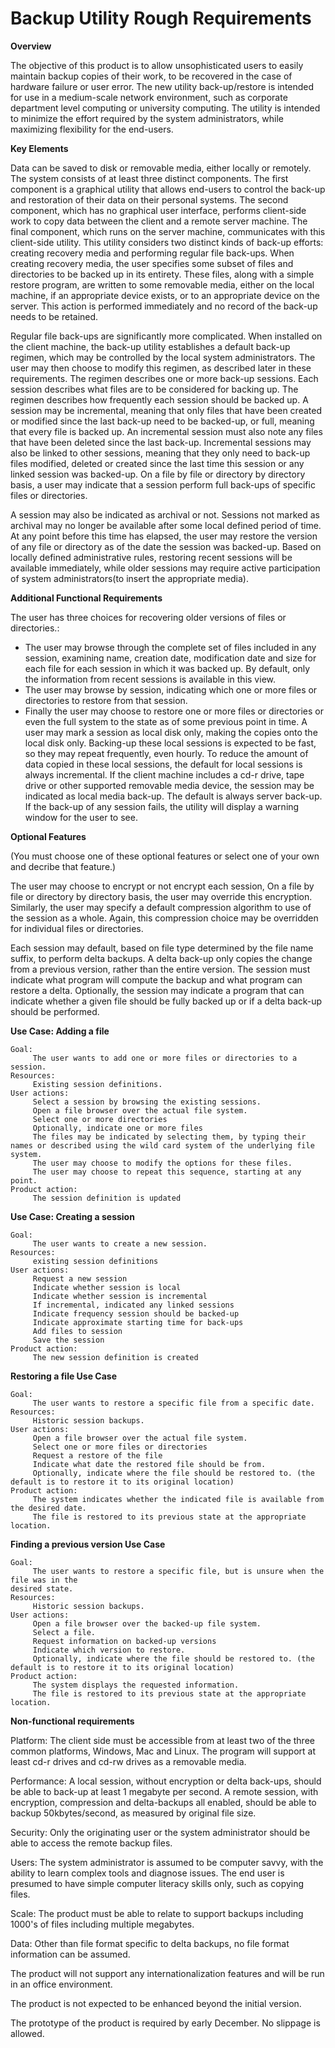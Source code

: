 # Backup Utility Rough Requirements #
**Overview**

The objective of this product is to allow unsophisticated users to easily
maintain backup copies of their work, to be recovered in the case of hardware
failure or user error. The new utility back-up/restore is intended for use in a
medium-scale network environment, such as corporate department level
computing or university computing. The utility is intended to minimize the
effort required by the system administrators, while maximizing flexibility for
the end-users.

**Key Elements**

Data can be saved to disk or removable media, either locally or remotely. The
system consists of at least three distinct components. The first component is a
graphical utility that allows end-users to control the back-up and restoration of
their data on their personal systems. The second component, which has no
graphical user interface, performs client-side work to copy data between the
client and a remote server machine. The final component, which runs on the
server machine, communicates with this client-side utility.
This utility considers two distinct kinds of back-up efforts: creating recovery
media and performing regular file back-ups. When creating recovery media, the
user specifies some subset of files and directories to be backed up in its
entirety. These files, along with a simple restore program, are written to some
removable media, either on the local machine, if an appropriate device exists,
or to an appropriate device on the server. This action is performed immediately
and no record of the back-up needs to be retained.

Regular file back-ups are significantly more complicated. When installed on the
client machine, the back-up utility establishes a default back-up regimen, which
may be controlled by the local system administrators. The user may then
choose to modify this regimen, as described later in these requirements. The
regimen describes one or more back-up sessions. Each session describes what
files are to be considered for backing up. The regimen describes how frequently
each session should be backed up. A session may be incremental, meaning that
only files that have been created or modified since the last back-up need to be
backed-up, or full, meaning that every file is backed up. An incremental session
must also note any files that have been deleted since the last back-up.
Incremental sessions may also be linked to other sessions, meaning that they
only need to back-up files modified, deleted or created since the last time this
session or any linked session was backed-up. On a file by file or directory by
directory basis, a user may indicate that a session perform full back-ups of
specific files or directories.

A session may also be indicated as archival or not. Sessions not marked as
archival may no longer be available after some local defined period of time. At
any point before this time has elapsed, the user may restore the version of any
file or directory as of the date the session was backed-up. Based on locally
defined administrative rules, restoring recent sessions will be available
immediately, while older sessions may require active participation of system
administrators(to insert the appropriate media).

**Additional Functional Requirements**

The user has three choices for recovering older versions of files or directories.:
  * The user may browse through the complete set of files included in any session, examining name, creation date, modification date and size for each file for each session in which it was backed up. By default, only the information from recent sessions is available in this view.
  * The user may browse by session, indicating which one or more files or directories to restore from that session.
  * Finally the user may choose to restore one or more files or directories or even the full system to the state as of some previous point in time. A user may mark a session as local disk only, making the copies onto the local disk only. Backing-up these local sessions is expected to be fast, so they may repeat frequently, even hourly. To reduce the amount of data copied in these local sessions, the default for local sessions is always incremental. If the client machine includes a cd-r drive, tape drive or other supported removable media device, the session may be indicated as local media back-up. The default is always server back-up. If the back-up of any session fails, the utility will display a warning window for the user to see.

**Optional Features**

(You must choose one of these optional features or select one of your own and
decribe that feature.)

The user may choose to encrypt or not encrypt each session, On a file by file or
directory by directory basis, the user may override this encryption. Similarly, the
user may specify a default compression algorithm to use of the session as a
whole. Again, this compression choice may be overridden for individual files or
directories.

Each session may default, based on file type determined by the file name suffix,
to perform delta backups. A delta back-up only copies the change from a
previous version, rather than the entire version. The session must indicate what
program will compute the backup and what program can restore a delta.
Optionally, the session may indicate a program that can indicate whether a
given file should be fully backed up or if a delta back-up should be performed.

**Use Case: Adding a file**
```
Goal:
     The user wants to add one or more files or directories to a session.
Resources:
     Existing session definitions.
User actions:
     Select a session by browsing the existing sessions.
     Open a file browser over the actual file system.
     Select one or more directories
     Optionally, indicate one or more files
     The files may be indicated by selecting them, by typing their names or described using the wild card system of the underlying file system.
     The user may choose to modify the options for these files.
     The user may choose to repeat this sequence, starting at any point.
Product action:
     The session definition is updated
```
**Use Case: Creating a session**
```
Goal:
     The user wants to create a new session.
Resources:
     existing session definitions
User actions:
     Request a new session
     Indicate whether session is local
     Indicate whether session is incremental
     If incremental, indicated any linked sessions
     Indicate frequency session should be backed-up
     Indicate approximate starting time for back-ups
     Add files to session
     Save the session
Product action:
     The new session definition is created
```
**Restoring a file Use Case**
```
Goal:
     The user wants to restore a specific file from a specific date.
Resources:
     Historic session backups.
User actions:
     Open a file browser over the actual file system.
     Select one or more files or directories
     Request a restore of the file
     Indicate what date the restored file should be from.
     Optionally, indicate where the file should be restored to. (the default is to restore it to its original location)
Product action:
     The system indicates whether the indicated file is available from the desired date.
     The file is restored to its previous state at the appropriate location.
```
**Finding a previous version Use Case**
```
Goal:
     The user wants to restore a specific file, but is unsure when the file was in the
desired state.
Resources:
     Historic session backups.
User actions:
     Open a file browser over the backed-up file system.
     Select a file.
     Request information on backed-up versions
     Indicate which version to restore.
     Optionally, indicate where the file should be restored to. (the default is to restore it to its original location)
Product action:
     The system displays the requested information.
     The file is restored to its previous state at the appropriate location.
```
**Non-functional requirements**

Platform: The client side must be accessible from at least two of the three
common platforms, Windows, Mac and Linux. The program will support at least
cd-r drives and cd-rw drives as a removable media.

Performance: A local session, without encryption or delta back-ups, should be
able to back-up at least 1 megabyte per second. A remote session, with
encryption, compression and delta-backups all enabled, should be able to backup
50kbytes/second, as measured by original file size.

Security: Only the originating user or the system administrator should be able
to access the remote backup files.

Users: The system administrator is assumed to be computer savvy, with the
ability to learn complex tools and diagnose issues. The end user is presumed to
have simple computer literacy skills only, such as copying files.

Scale: The product must be able to relate to support backups including 1000's
of files including multiple megabytes.

Data: Other than file format specific to delta backups, no file format
information can be assumed.

The product will not support any internationalization features and will be run in
an office environment.

The product is not expected to be enhanced beyond the initial version.

The prototype of the product is required by early December. No slippage is
allowed.
